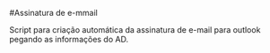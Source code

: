 #Assinatura de e-mmail 

Script para criação automática da assinatura de e-mail para outlook pegando as informações do AD. 
